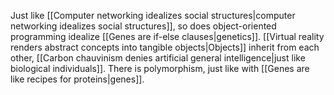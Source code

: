 ---
---

Just like [[Computer networking idealizes social structures|computer networking idealizes social structures]], so does object-oriented programming idealize [[Genes are if-else clauses|genetics]]. [[Virtual reality renders abstract concepts into tangible objects|Objects]] inherit from each other, [[Carbon chauvinism denies artificial general intelligence|just like biological individuals]]. There is polymorphism, just like with [[Genes are like recipes for proteins|genes]].